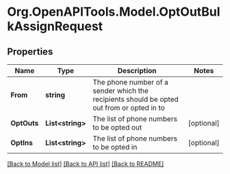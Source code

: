 
# Org.OpenAPITools.Model.OptOutBulkAssignRequest

## Properties

Name | Type | Description | Notes
------------ | ------------- | ------------- | -------------
**From** | **string** | The phone number of a sender which the recipients should be opted out from or opted in to | 
**OptOuts** | **List&lt;string&gt;** | The list of phone numbers to be opted out | [optional] 
**OptIns** | **List&lt;string&gt;** | The list of phone numbers to be opted in | [optional] 

[[Back to Model list]](../README.md#documentation-for-models)
[[Back to API list]](../README.md#documentation-for-api-endpoints)
[[Back to README]](../README.md)

